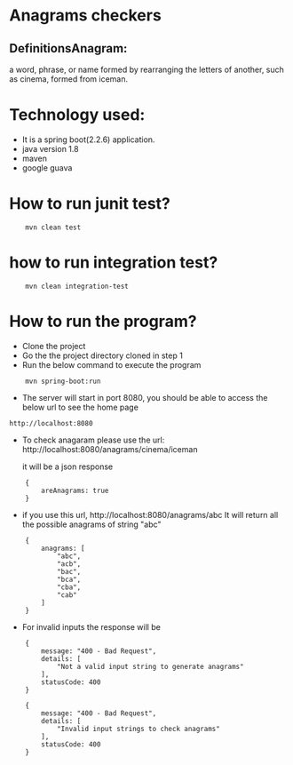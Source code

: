 # Anagrams checkers
## DefinitionsAnagram: 
a word, phrase, or name formed by rearranging the letters of another, such as cinema, formed from iceman.

# Technology used:
* It is a spring boot(2.2.6) application.
* java version 1.8
* maven
* google guava

# How to run junit test?
```
	mvn clean test
```	
# how to run integration test?
```
	mvn clean integration-test
```
# How  to run the program?

* Clone the project 
* Go the the project directory cloned in step 1
* Run the below command to execute the program
```
	mvn spring-boot:run
```
* The server will start in port 8080, you should be able to access the below url to see the home page

```
http://localhost:8080
```

* To check anagaram please use the url: http://localhost:8080/anagrams/cinema/iceman

	it will be a json response
```	
	{
		areAnagrams: true
	}
```		
* if you use this url, http://localhost:8080/anagrams/abc
  It will return all the possible anagrams of string "abc"

```
	{
		anagrams: [
			"abc",
			"acb",
			"bac",
			"bca",
			"cba",
			"cab"
		]
	}
```
	
* For invalid inputs the response will be 

```
	{
		message: "400 - Bad Request",
		details: [
			"Not a valid input string to generate anagrams"
		],
		statusCode: 400
	}
```

```	
	{
		message: "400 - Bad Request",
		details: [
			"Invalid input strings to check anagrams"
		],
		statusCode: 400
	}
```
